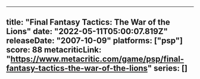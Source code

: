 
---
title: "Final Fantasy Tactics: The War of the Lions"
date: "2022-05-11T05:00:07.819Z"
releaseDate: "2007-10-09"
platforms: ["psp"]
score: 88
metacriticLink: "https://www.metacritic.com/game/psp/final-fantasy-tactics-the-war-of-the-lions"
series: []
---
